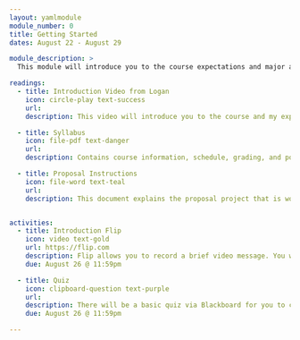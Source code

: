 ```yaml
---
layout: yamlmodule
module_number: 0
title: Getting Started
dates: August 22 - August 29

module_description: >
  This module will introduce you to the course expectations and major assignment. Links will be updated when they are available.

readings:
  - title: Introduction Video from Logan
    icon: circle-play text-success
    url:
    description: This video will introduce you to the course and my expectations.

  - title: Syllabus
    icon: file-pdf text-danger
    url:
    description: Contains course information, schedule, grading, and policies.

  - title: Proposal Instructions
    icon: file-word text-teal
    url:
    description: This document explains the proposal project that is worth 60% of your final grade in this course.


activities:
  - title: Introduction Flip
    icon: video text-gold
    url: https://flip.com
    description: Flip allows you to record a brief video message. You will need the invite/code that has been sent to your UA email in order to access the software. I have limited the introduction board to 3 minutes. You will need the join code sent to your email. Here are some <a href="https://help.flip.com/hc/en-us/articles/360051542894-Getting-Started-Members" target="_blank">instructions from Flip on how to get started.</a>
    due: August 26 @ 11:59pm

  - title: Quiz
    icon: clipboard-question text-purple
    url:
    description: There will be a basic quiz via Blackboard for you to complete.
    due: August 26 @ 11:59pm

---
```

